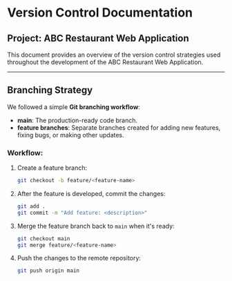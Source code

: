 # Version Control Documentation

## Project: ABC Restaurant Web Application

This document provides an overview of the version control strategies used throughout the development of the ABC Restaurant Web Application.

---

## Branching Strategy

We followed a simple **Git branching workflow**:

- **main**: The production-ready code branch.
- **feature branches**: Separate branches created for adding new features, fixing bugs, or making other updates.

### Workflow:
1. Create a feature branch:
    ```bash
    git checkout -b feature/<feature-name>
    ```

2. After the feature is developed, commit the changes:
    ```bash
    git add .
    git commit -m "Add feature: <description>"
    ```

3. Merge the feature branch back to `main` when it's ready:
    ```bash
    git checkout main
    git merge feature/<feature-name>
    ```

4. Push the changes to the remote repository:
    ```bash
    git push origin main
